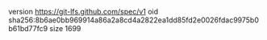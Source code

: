 version https://git-lfs.github.com/spec/v1
oid sha256:8b6ae0bb969914a86a2a8cd4a2822ea1dd85fd2e0026fdac9975b0b61bd77fc9
size 1699
